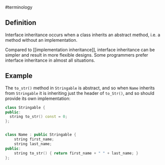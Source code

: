 #terminology

## Definition
Interface inheritance occurs when a class inherits an abstract method, i.e. a method without an implementation.

Compared to [[implementation inheritance]], interface inheritance can be simpler and result in more flexible designs. Some programmers prefer interface inheritance in almost all situations.

## Example
The `to_str()` method in `Stringable` is abstract, and so when `Name` inherits from `Stringable` it is inheriting just the header of `to_Str()`, and so should provide its own implementation:

```cpp
class Stringable {
public:
  string to_str() const = 0;
};


class Name : public Stringable {
	string first_name;
	string last_name;
public:
	string to_str() { return first_name + " " + last_name; }
};
```
